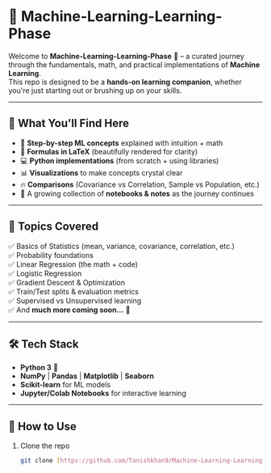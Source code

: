 # 🚀 Machine-Learning-Learning-Phase  

Welcome to **Machine-Learning-Learning-Phase** 🎯 – a curated journey through the fundamentals, math, and practical implementations of **Machine Learning**.  
This repo is designed to be a **hands-on learning companion**, whether you're just starting out or brushing up on your skills.  

---

## 📌 What You'll Find Here
- 📖 **Step-by-step ML concepts** explained with intuition + math  
- 🧮 **Formulas in LaTeX** (beautifully rendered for clarity)  
- 💻 **Python implementations** (from scratch + using libraries)  
- 📊 **Visualizations** to make concepts crystal clear  
- 🔥 **Comparisons** (Covariance vs Correlation, Sample vs Population, etc.)  
- 📂 A growing collection of **notebooks & notes** as the journey continues  

---

## 🧠 Topics Covered
✅ Basics of Statistics (mean, variance, covariance, correlation, etc.)  
✅ Probability foundations  
✅ Linear Regression (the math + code)  
✅ Logistic Regression  
✅ Gradient Descent & Optimization  
✅ Train/Test splits & evaluation metrics  
✅ Supervised vs Unsupervised learning  
✅ And **much more coming soon...** 🚀  

---

## 🛠️ Tech Stack
- **Python 3** 🐍  
- **NumPy** | **Pandas** | **Matplotlib** | **Seaborn**  
- **Scikit-learn** for ML models  
- **Jupyter/Colab Notebooks** for interactive learning  

---



## 🚀 How to Use
1. Clone the repo  
   ```bash
   git clone [https://github.com/Tanishkhan9/Machine-Learning-Learning-phase/edit/main/README.md]

